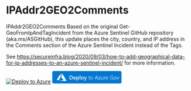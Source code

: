 # IPAddr2GEO2Comments

IPAddr2GEO2Comments
Based on the original Get-GeoFromIpAndTagIncident from the Azure Sentinel GitHub repository (aka.ms/ASGitHub), this update places the city, country, and IP address in the Comments section of the Azure Sentinel Incident instead of the Tags.

See https://secureinfra.blog/2020/09/03/how-to-add-geographical-data-for-ip-addresses-to-an-azure-sentinel-incident/ for more information.

[![Deploy to Azure](https://aka.ms/deploytoazurebutton)](https://portal.azure.com/#create/Microsoft.Template/uri/https%3A%2F%2Fraw.githubusercontent.com%2Frod-trent%2FSentinelPlaybooks%2Fmaster%2FIPAddr2GEO2Comments%2Fazuredeploy.json)
[![Deploy to Azure](https://raw.githubusercontent.com/Azure/azure-quickstart-templates/master/1-CONTRIBUTION-GUIDE/images/deploytoazuregov.png)](https://portal.azure.com/#create/Microsoft.Template/uri/https%3A%2F%2Fraw.githubusercontent.com%2Frod-trent%2FSentinelPlaybooks%2Fmaster%2FIPAddr2GEO2Comments%2Fazuredeploy.json)
